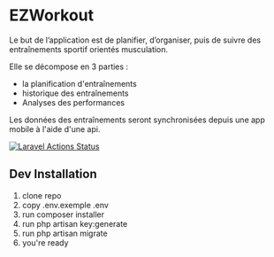 # EZWorkout

Le but de l’application est de planifier, d’organiser, puis de suivre des entraînements sportif orientés musculation.

Elle se décompose en 3 parties :

  * la planification d'entraînements
  * historique des entraînements
  * Analyses des performances

Les données des entraînements seront synchronisées depuis une app mobile à l'aide d'une api.

[![Laravel Actions Status](https://github.com/HE-Arc/EZWorkout/workflows/Laravel/badge.svg)](https://github.com/HE-Arc/EZWorkout/actions)

## Dev Installation
1. clone repo
2. copy .env.exemple .env
3. run composer installer 
4. run php artisan key:generate
5. run php artisan migrate
6. you're ready
